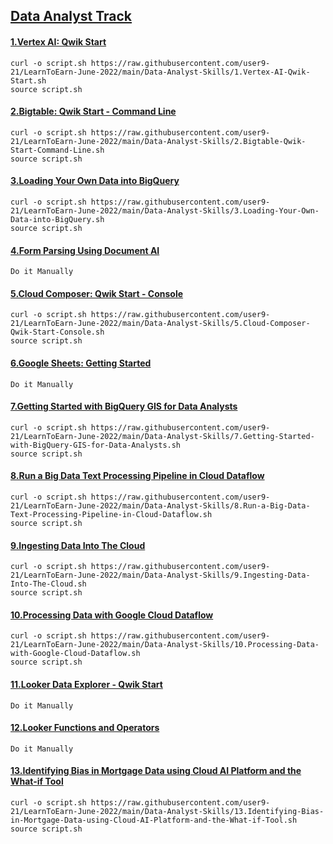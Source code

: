 ## [Data Analyst Track](https://www.cloudskillsboost.google/games/2854)

#### [1.Vertex AI: Qwik Start](https://github.com/user9-21/LearnToEarn-June-2022/blob/main/Data-Analyst-Skills/1.Vertex-AI-Qwik-Start.sh)
```
curl -o script.sh https://raw.githubusercontent.com/user9-21/LearnToEarn-June-2022/main/Data-Analyst-Skills/1.Vertex-AI-Qwik-Start.sh
source script.sh

```
 
#### [2.Bigtable: Qwik Start - Command Line](https://github.com/user9-21/LearnToEarn-June-2022/blob/main/Data-Analyst-Skills/2.Bigtable-Qwik-Start-Command-Line.sh)
```
curl -o script.sh https://raw.githubusercontent.com/user9-21/LearnToEarn-June-2022/main/Data-Analyst-Skills/2.Bigtable-Qwik-Start-Command-Line.sh
source script.sh

```
 
#### [3.Loading Your Own Data into BigQuery](https://github.com/user9-21/LearnToEarn-June-2022/blob/main/Data-Analyst-Skills/3.Loading-Your-Own-Data-into-BigQuery.sh)
```
curl -o script.sh https://raw.githubusercontent.com/user9-21/LearnToEarn-June-2022/main/Data-Analyst-Skills/3.Loading-Your-Own-Data-into-BigQuery.sh
source script.sh

```
 
#### [4.Form Parsing Using Document AI]()
```
Do it Manually

```
 
#### [5.Cloud Composer: Qwik Start - Console](https://github.com/user9-21/LearnToEarn-June-2022/blob/main/Data-Analyst-Skills/5.Cloud-Composer-Qwik-Start-Console.sh)
```
curl -o script.sh https://raw.githubusercontent.com/user9-21/LearnToEarn-June-2022/main/Data-Analyst-Skills/5.Cloud-Composer-Qwik-Start-Console.sh
source script.sh

```
 
#### [6.Google Sheets: Getting Started]()
```
Do it Manually

```
 
#### [7.Getting Started with BigQuery GIS for Data Analysts](https://github.com/user9-21/LearnToEarn-June-2022/blob/main/Data-Analyst-Skills/7.Getting-Started-with-BigQuery-GIS-for-Data-Analysts.sh)
```
curl -o script.sh https://raw.githubusercontent.com/user9-21/LearnToEarn-June-2022/main/Data-Analyst-Skills/7.Getting-Started-with-BigQuery-GIS-for-Data-Analysts.sh
source script.sh

```
 
#### [8.Run a Big Data Text Processing Pipeline in Cloud Dataflow](https://github.com/user9-21/LearnToEarn-June-2022/blob/main/Data-Analyst-Skills/8.Run-a-Big-Data-Text-Processing-Pipeline-in-Cloud-Dataflow.sh)
```
curl -o script.sh https://raw.githubusercontent.com/user9-21/LearnToEarn-June-2022/main/Data-Analyst-Skills/8.Run-a-Big-Data-Text-Processing-Pipeline-in-Cloud-Dataflow.sh
source script.sh

```
 
#### [9.Ingesting Data Into The Cloud](https://github.com/user9-21/LearnToEarn-June-2022/blob/main/Data-Analyst-Skills/9.Ingesting-Data-Into-The-Cloud.sh)
```
curl -o script.sh https://raw.githubusercontent.com/user9-21/LearnToEarn-June-2022/main/Data-Analyst-Skills/9.Ingesting-Data-Into-The-Cloud.sh
source script.sh

```
 
#### [10.Processing Data with Google Cloud Dataflow](https://github.com/user9-21/LearnToEarn-June-2022/blob/main/Data-Analyst-Skills/10.Processing-Data-with-Google-Cloud-Dataflow.sh)
```
curl -o script.sh https://raw.githubusercontent.com/user9-21/LearnToEarn-June-2022/main/Data-Analyst-Skills/10.Processing-Data-with-Google-Cloud-Dataflow.sh
source script.sh

```
 
#### [11.Looker Data Explorer - Qwik Start]()
```
Do it Manually

```
 
#### [12.Looker Functions and Operators]()
```
Do it Manually

```
 
#### [13.Identifying Bias in Mortgage Data using Cloud AI Platform and the What-if Tool](https://github.com/user9-21/LearnToEarn-June-2022/blob/main/Data-Analyst-Skills/13.Identifying-Bias-in-Mortgage-Data-using-Cloud-AI-Platform-and-the-What-if-Tool.sh)
```
curl -o script.sh https://raw.githubusercontent.com/user9-21/LearnToEarn-June-2022/main/Data-Analyst-Skills/13.Identifying-Bias-in-Mortgage-Data-using-Cloud-AI-Platform-and-the-What-if-Tool.sh
source script.sh

```

